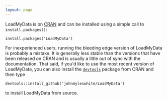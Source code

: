 ```yaml
---
layout: page
---
```

LoadMyData is on [CRAN](http://cran.r-project.org/web/packages/LoadMyData/) and can be installed using a simple call to `install.packages()`:

    install.packages('LoadMyData')

For inexperienced users, running the bleeding edge version of LoadMyData is probably a mistake. It is generally less stable than the versions that have been released on CRAN and is usually a little out of sync with the documentation. That said, if you'd like to use the most recent version of LoadMyData, you can also install the [`devtools`](http://cran.r-project.org/web/packages/devtools/index.html) package from CRAN and then type

    devtools::install_github('johnmyleswhite/LoadMyData')

to install LoadMyData from source.
